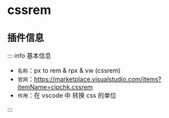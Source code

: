 # cssrem



## 插件信息

::: info  <Badge type='info'>基本信息</Badge>

- `名称`：px to rem & rpx & vw (cssrem)
- `官网`：https://marketplace.visualstudio.com/items?itemName=cipchk.cssrem
- `作用`：在 vscode 中 转换 css 的单位

:::
